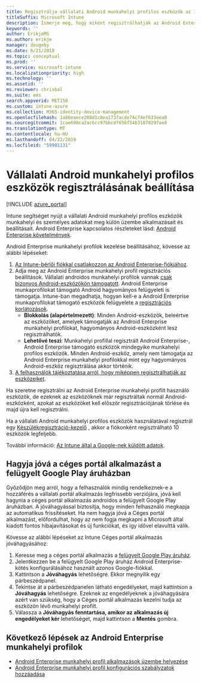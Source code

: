 ```yaml
---
title: Regisztrálja vállalati Android munkahelyi profilos eszközök az Intune-ban
titleSuffix: Microsoft Intune
description: Ismerje meg, hogy miként regisztrálhatják az Android Enterprise munkahelyi profilos eszközök az Intune-ban.
keywords: ''
author: ErikjeMS
ms.author: erikje
manager: dougeby
ms.date: 6/21/2018
ms.topic: conceptual
ms.prod: ''
ms.service: microsoft-intune
ms.localizationpriority: high
ms.technology: ''
ms.assetid: ''
ms.reviewer: chrisbal
ms.suite: ems
search.appverid: MET150
ms.custom: intune-azure
ms.collection: M365-identity-device-management
ms.openlocfilehash: 1a86eaece208d1c8ea1737acde74c74ef633eea0
ms.sourcegitcommit: 1cae690ca2ac6cc97bbcdf656f54b31878297ae8
ms.translationtype: MT
ms.contentlocale: hu-HU
ms.lasthandoff: 04/22/2019
ms.locfileid: "59901131"
---
```

# <a name="set-up-enrollment-of-android-enterprise-work-profile-devices"></a>Vállalati Android munkahelyi profilos eszközök regisztrálásának beállítása

[!INCLUDE [azure_portal](./includes/azure_portal.md)]

Intune segítséget nyújt a vállalati Android munkahelyi profilos eszközök munkahelyi és személyes adatokat meg külön üzembe alkalmazásait és beállításait. Android Enterprise kapcsolatos részleteket lásd: [Android Enterprise követelmények](https://support.google.com/work/android/answer/6174145?hl=en&ref_topic=6151012).

Android Enterprise munkahelyi profilok kezelése beállításához, kövesse az alábbi lépéseket:

1. [Az Intune-bérlői fiókkal csatlakozzon az Android Enterprise-fiókjához](connect-intune-android-enterprise.md).
2. Adja meg az Android Enterprise munkahelyi profil regisztrációs beállítások. Vállalati androidos munkahelyi profilok vannak [csak bizonyos Android-eszközökön támogatott](https://support.google.com/work/android/answer/6174145?hl=en&ref_topic=6151012%20style=%22target=new_window%22). Android Enterprise munkaprofilokat támogató Android hagyományos felügyeleti is támogatja. Intune-ban megadhatja, hogyan kell-e a Android Enterprise munkaprofilokat támogató eszközök felügyelete a [regisztrációs korlátozások](enrollment-restrictions-set.md).
    - **Blokkolás (alapértelmezett)**:  Minden Android-eszközök, beleértve az eszközöket, amelyek támogatják az Android Enterprise munkahelyi profilokat, hagyományos Android-eszközként lesz regisztrálhatók.
    - **Lehetővé teszi**: Munkahelyi profillal regisztrált Android Enterprise-, Android Enterprise támogató eszközök mindegyike munkahelyi profilos eszközök. Minden Android-eszköz, amely nem támogatja az Android Enterprise munkahelyi profilokkal mint egy hagyományos Android-eszköz regisztrálása akkor történik.
3. [A felhasználók tájékoztatása arról, hogy miképpen regisztrálhatják az eszközeiket](/intune-user-help/create-a-work-profile-and-enroll-your-device-in-intune-android).  


Ha szeretne regisztrálni az Android Enterprise munkahelyi profilt használó eszközök, de ezeknek az eszközöknek már regisztráltak normál Android-eszközként, azokat az eszközöket kell először regisztrációjának törlése és majd újra kell regisztrálni.

Ha a vállalati Android munkahelyi profilos eszközök használatával regisztrál egy [Készülékregisztráció-kezelő](device-enrollment-manager-enroll.md) , akkor a fiókonként regisztrálható 10 eszközök legfeljebb.

További információ: [Az Intune által a Google-nek küldött adatok](data-intune-sends-to-google.md).

## <a name="approve-the-company-portal-app-in-the-managed-google-play-store"></a>Hagyja jóvá a céges portál alkalmazást a felügyelt Google Play áruházban

Győződjön meg arról, hogy a felhasználók mindig rendelkeznek-e a hozzáférés a vállalati portál alkalmazás legfrissebb verziójára, jóvá kell hagynia a céges portál alkalmazás androidos a felügyelt Google Play áruházban. A jóváhagyással biztosítja, hogy minden felhasználó megkapja az automatikus frissítéseket. Ha nem hagyja jóvá a Céges portál alkalmazást, előfordulhat, hogy az nem fogja megkapni a Microsoft által kiadott fontos hibajavításokat és új funkciókat, és így idővel elavulttá válik.

Kövesse az alábbi lépéseket az Intune Céges portál alkalmazás jóváhagyásához:

1.  Keresse meg a céges portál alkalmazás a [felügyelt Google Play áruház](https://play.google.com/work/apps/details?id=com.microsoft.windowsintune.companyportal).
2.  Jelentkezzen be a felügyelt Google Play áruház Android Enterprise-kötés konfigurálásához használt azonos Google-fiókkal.
3.  Kattintson a **Jóváhagyás** lehetőségre. Ekkor megnyílik egy párbeszédpanel.
4.  Tekintse át a párbeszédpanelen látható engedélyeket, majd kattintson a **Jóváhagyás** lehetőségre. Ezeknek az engedélyeknek a jóváhagyására azért van szükség, hogy a Céges portál alkalmazás kezelni tudja az eszközön lévő munkahelyi profilt.
5.  Válassza a **Jóváhagyás fenntartása, amikor az alkalmazás új engedélyeket kér** lehetőséget, majd kattintson a **Mentés** gombra.

## <a name="next-steps-for-android-enterprise-work-profiles"></a>Következő lépések az Android Enterprise munkahelyi profilok
- [Android Enterprise munkahelyi profil alkalmazások üzembe helyezése](apps-add-android-for-work.md)
- [Android Enterprise munkahelyi profil konfigurációs szabályzatok hozzáadása](device-profiles.md)
